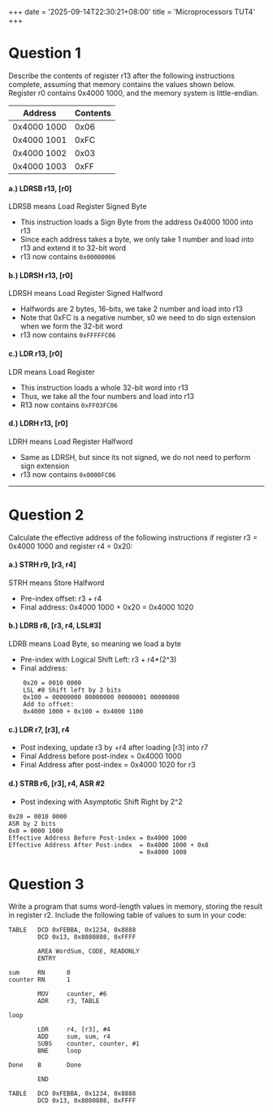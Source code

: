 +++
date = '2025-09-14T22:30:21+08:00'
title = 'Microprocessors TUT4'
+++

# Question 1
Describe the contents of register r13 after the following instructions complete, assuming that memory contains the values shown below. Register r0 contains 0x4000 1000, and the memory system is little-endian.

|   Address   |  Contents |    
| ----------- | --------- |
| 0x4000 1000 |   0x06    | 
| 0x4000 1001 |   0xFC    | 
| 0x4000 1002 |   0x03    | 
| 0x4000 1003 |   0xFF    | 

#### a.) LDRSB r13, [r0]
LDRSB means Load Register Signed Byte
- This instruction loads a Sign Byte from the address 0x4000 1000 into r13
- Since each address takes a byte, we only take 1 number and load into r13 and extend it to 32-bit word
- r13 now contains `0x00000006`

#### b.) LDRSH r13, [r0]
LDRSH means Load Register Signed Halfword
- Halfwords are 2 bytes, 16-bits, we take 2 number and load into r13
- Note that 0xFC is a negative number, s0 we need to do sign extension when we form the 32-bit word
- r13 now contains `0xFFFFFC06`

#### c.) LDR r13, [r0]
LDR means Load Register
- This instruction loads a whole 32-bit word into r13
- Thus, we take all the four numbers and load into r13
- R13 now contains `0xFF03FC06`

#### d.) LDRH r13, [r0]
LDRH means Load Register Halfword
- Same as LDRSH, but since its not signed, we do not need to perform sign extension
- r13 now contains `0x0000FC06`

---
# Question 2
Calculate the effective address of the following instructions if register r3 = 0x4000 1000 and register r4 = 0x20:

#### a.) STRH r9, [r3, r4]
STRH means Store Halfword
- Pre-index offset: r3 + r4
- Final address: 0x4000 1000 + 0x20 = 0x4000 1020

#### b.) LDRB r8, [r3, r4, LSL#3]
LDRB means Load Byte, so meaning we load a byte
- Pre-index with Logical Shift Left: r3 + r4*(2^3)
- Final address:   
```text
    0x20 = 0010 0000   
    LSL #8 Shift left by 3 bits
    0x100 = 00000000 00000000 00000001 00000000
    Add to offset:
    0x4000 1000 + 0x100 = 0x4000 1100
```

#### c.) LDR r7, [r3], r4
- Post indexing, update r3 by +r4 after loading [r3] into r7
- Final Address before post-index = 0x4000 1000
- Final Address after post-index = 0x4000 1020 for r3

#### d.) STRB r6, [r3], r4, ASR #2
- Post indexing with Asymptotic Shift Right by 2^2
```text
0x20 = 0010 0000
ASR by 2 bits
0x8 = 0000 1000
Effective Address Before Post-index = 0x4000 1000
Effective Address After Post-index  = 0x4000 1000 + 0x8
                                    = 0x4000 1008
```

# Question 3
Write a program that sums word-length values in memory, storing the result in register r2. Include the following table of values to sum in your code:
```text
TABLE   DCD 0xFEBBA, 0x1234, 0x8888  
        DCD 0x13, 0x8080808, 0xFFFF
```

```ASM
        AREA WordSum, CODE, READONLY
        ENTRY

sum     RN      0
counter RN      1

        MOV     counter, #6
        ADR     r3, TABLE

loop

        LDR     r4, [r3], #4
        ADD     sum, sum, r4
        SUBS    counter, counter, #1
        BNE     loop

Done    B       Done

        END

TABLE   DCD 0xFEBBA, 0x1234, 0x8888  
        DCD 0x13, 0x8080808, 0xFFFF
```

